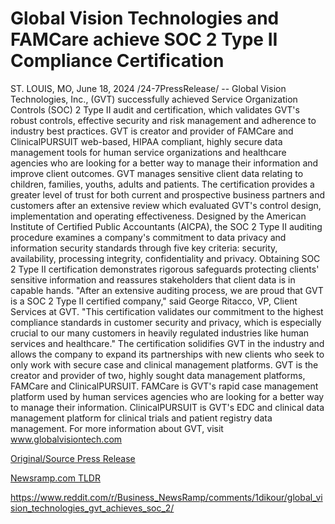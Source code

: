 # Global Vision Technologies and FAMCare achieve SOC 2 Type II Compliance Certification

ST. LOUIS, MO, June 18, 2024 /24-7PressRelease/ -- Global Vision Technologies, Inc., (GVT) successfully achieved Service Organization Controls (SOC) 2 Type II audit and certification, which validates GVT's robust controls, effective security and risk management and adherence to industry best practices. GVT is creator and provider of FAMCare and ClinicalPURSUIT web-based, HIPAA compliant, highly secure data management tools for human service organizations and healthcare agencies who are looking for a better way to manage their information and improve client outcomes. GVT manages sensitive client data relating to children, families, youths, adults and patients. The certification provides a greater level of trust for both current and prospective business partners and customers after an extensive review which evaluated GVT's control design, implementation and operating effectiveness.  Designed by the American Institute of Certified Public Accountants (AICPA), the SOC 2 Type II auditing procedure examines a company's commitment to data privacy and information security standards through five key criteria: security, availability, processing integrity, confidentiality and privacy. Obtaining SOC 2 Type II certification demonstrates rigorous safeguards protecting clients' sensitive information and reassures stakeholders that client data is in capable hands.  "After an extensive auditing process, we are proud that GVT is a SOC 2 Type II certified company," said George Ritacco, VP, Client Services at GVT. "This certification validates our commitment to the highest compliance standards in customer security and privacy, which is especially crucial to our many customers in heavily regulated industries like human services and healthcare."  The certification solidifies GVT in the industry and allows the company to expand its partnerships with new clients who seek to only work with secure case and clinical management platforms.  GVT is the creator and provider of two, highly sought data management platforms, FAMCare and ClinicalPURSUIT. FAMCare is GVT's rapid case management platform used by human services agencies who are looking for a better way to manage their information. ClinicalPURSUIT is GVT's EDC and clinical data management platform for clinical trials and patient registry data management. For more information about GVT, visit www.globalvisiontech.com 

[Original/Source Press Release](https://www.24-7pressrelease.com/press-release/511776/global-vision-technologies-and-famcare-achieve-soc-2-type-ii-compliance-certification)
                    

[Newsramp.com TLDR](None) 

https://www.reddit.com/r/Business_NewsRamp/comments/1dikour/global_vision_technologies_gvt_achieves_soc_2/